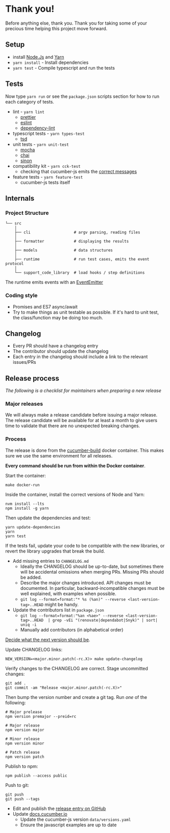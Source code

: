 # Thank you!

Before anything else, thank you. Thank you for taking some of your precious time helping this project move forward.

## Setup

* install [Node.Js](https://nodejs.org/en/) and [Yarn](https://yarnpkg.com/)
* `yarn install` - Install dependencies
* `yarn test` - Compile typescript and run the tests

## Tests

Now type `yarn run` or see the `package.json` scripts section for how to run each category of tests.

* lint - `yarn lint`
  * [prettier](https://github.com/prettier/prettier)
  * [eslint](https://eslint.org/)
  * [dependency-lint](https://github.com/charlierudolph/dependency-lint)
* typescript tests - `yarn types-test`
  * [tsd](https://github.com/SamVerschueren/tsd)
* unit tests - `yarn unit-test`
  * [mocha](https://mochajs.org/)
  * [chai](https://www.chaijs.com/)
  * [sinon](https://sinonjs.org/)
* compatibility kit - `yarn cck-test`
  * checking that cucumber-js emits the [correct messages](https://github.com/cucumber/cucumber/tree/master/compatibility-kit) 
* feature tests - `yarn feature-test`
  * cucumber-js tests itself

## Internals

### Project Structure

```
└── src
    │
    ├── cli                   # argv parsing, reading files
    │
    ├── formatter             # displaying the results
    │
    ├── models                # data structures
    │
    ├── runtime               # run test cases, emits the event protocol
    │
    └── support_code_library  # load hooks / step definitions
```

The runtime emits events with an [EventEmitter](https://nodejs.org/api/events.html#events_class_eventemitter)

### Coding style

* Promises and ES7 async/await
* Try to make things as unit testable as possible. If it's hard to unit test, the class/function may be doing too much.

## Changelog

* Every PR should have a changelog entry
* The contributor should update the changelog
* Each entry in the changelog should include a link to the relevant issues/PRs

## Release process

_The following is a checklist for maintainers when preparing a new release_

### Major releases

We will always make a release candidate before issuing a major release. The release candidate will be available for at least a month to give users
time to validate that there are no unexpected breaking changes.

### Process

The release is done from the [cucumber-build](https://github.com/cucumber/cucumber-build/) docker container. This makes
sure we use the same environment for all releases.

**Every command should be run from within the Docker container**.

Start the container:

    make docker-run

Inside the container, install the correct versions of Node and Yarn:

    nvm install --lts
    npm install -g yarn

Then update the dependencies and test:

    yarn update-dependencies
    yarn
    yarn test

If the tests fail, update your code to be compatible with the new libraries, or revert the library upgrades that break the build.

* Add missing entries to `CHANGELOG.md`
  * Ideally the CHANGELOG should be up-to-date, but sometimes there will be accidental omissions when merging PRs. Missing PRs should be added.
  * Describe the major changes introduced. API changes must be documented. In particular, backward-incompatible changes must be well explained, with examples when possible.
  * `git log --format=format:"* %s (%an)" --reverse <last-version-tag>..HEAD` might be handy.
* Update the contributors list in `package.json`
  * `git log --format=format:"%an <%ae>" --reverse <last-version-tag>..HEAD  | grep -vEi "(renovate|dependabot|Snyk)" | sort| uniq -i`
  * Manually add contributors (in alphabetical order)

[Decide what the next version should be](https://github.com/cucumber/cucumber/blob/master/RELEASE_PROCESS.md#decide-what-the-next-version-should-be).

Update CHANGELOG links:

    NEW_VERSION=<major.minor.patch(-rc.X)> make update-changelog

Verify changes to the CHANGELOG are correct. Stage uncommitted changes:

    git add .
    git commit -am "Release <major.minor.patch(-rc.X)>"

Then bump the version number and create a git tag. Run *one* of the following:

    # Major prelease
    npm version premajor --preid=rc

    # Major release
    npm version major

    # Minor release
    npm version minor

    # Patch release
    npm version patch

Publish to npm:

    npm publish --access public

Push to git:

    git push
    git push --tags

* Edit and publish the [release entry on GitHub](https://github.com/cucumber/cucumber-js/releases)
* Update [docs.cucumber.io](https://github.com/cucumber/docs.cucumber.io)
  * Update the cucumber-js version `data/versions.yaml`
  * Ensure the javascript examples are up to date
